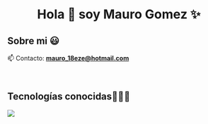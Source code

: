 <h1 align="center">Hola 👋  soy Mauro Gomez ✨ </h1> 

<h2>Sobre mi 😃</h2>
<!--Intro start-->

<p align="left">
  
📫 Contacto: **mauro_18eze@hotmail.com**
<!--Intro end-->
  </p>
<br>

<h2 >Tecnologías conocidas👨🏻‍💻</h2>
<!--tech stack icons-->
<p align="left">
  <a href="https://skillicons.dev">
    <img src="https://skillicons.dev/icons?i=cs,php,dotnet,css,html,js,mysql,git,github,docker,postman,vscode,bash,linux&perline=12" />
  </a>
</p>
<br>
